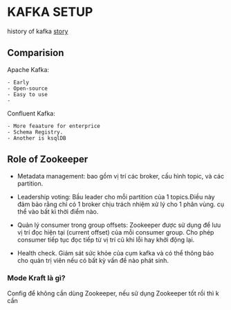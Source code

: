 # KAFKA SETUP 

history of kafka [story](https://double.cloud/blog/posts/2023/04/confluent-kafka-vs-apache-kafka/)

## Comparision

Apache Kafka:

    - Early
    - Open-source
    - Easy to use
    - 

Confluent Kafka:

    - More feaature for enterprice
    - Schema Registry.
    - Another is ksqlDB

## Role of Zookeeper

- Metadata management: bao gồm vị trí các broker, cấu hình topic, và các partition.
    
- Leadership voting: Bầu leader cho mỗi partition của 1 topics.Điều này đảm bảo rằng chỉ có 1 broker  chịu trách nhiệm xử lý cho 1 phân vùng.
cụ thể vào bất kì thời điểm nào.

- Quản lý consumer trong group offsets: Zookeeper được sử dụng để lưu vị trí đọc hiện tại (current offset) của mỗi  consumer group.
Cho phép consumer tiếp tục đọc tiếp từ vị trí cũ khi lỗi hay khởi động lại.

- Health check. Giám sát sức khỏe của cụm kafka và có thể thông báo cho quản trị viên nếu có bất kỳ vấn đề nào phát sinh.


### Mode Kraft là gì?

Config để không cần dùng Zookeeper, nếu sử dụng Zookeeper tốt rồi thì k cần 
